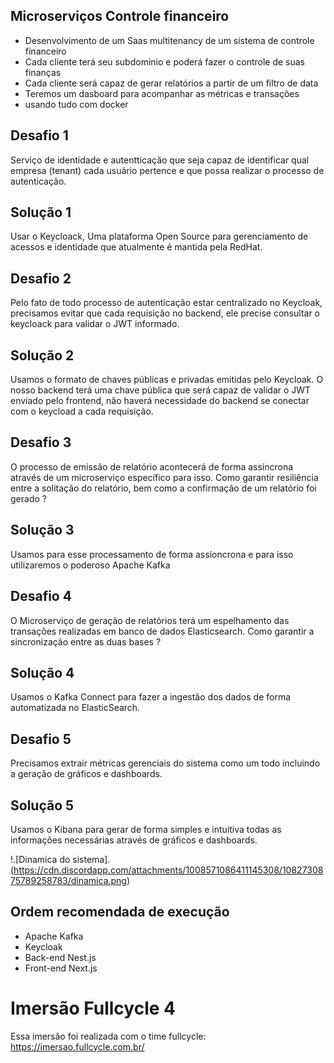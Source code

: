 ## Microserviços Controle financeiro
- Desenvolvimento de um Saas multitenancy de um sistema de controle financeiro
- Cada cliente terá seu subdominio e poderá fazer o controle de suas finanças
- Cada cliente será capaz de gerar relatórios a partir de um filtro de data
- Teremos um dasboard para acompanhar as métricas e transações
- usando tudo com docker

## Desafio 1
Serviço de identidade e autentticação que seja capaz de identificar qual empresa (tenant)
cada usuário pertence e que possa realizar o processo de autenticação.

## Solução 1
Usar o Keycloack, Uma plataforma Open Source para gerenciamento de acessos e identidade que 
atualmente é mantida pela RedHat.

## Desafio 2
Pelo fato de todo processo de autenticação estar centralizado no Keycloak, precisamos evitar
que cada requisição no backend, ele precise consultar o keycloack para validar o JWT informado.

## Solução 2
Usamos o formato de chaves públicas e privadas emitidas pelo Keycloak. O nosso backend terá uma 
chave pública que será capaz de validar o JWT enviado pelo frontend, não haverá necessidade do backend
se conectar com o keycload a cada requisição.

## Desafio 3
O processo de emissão de relatório acontecerá de forma assíncrona através de um microserviço específico
para isso. Como garantir resiliência entre a solitação do relatório, bem como a confirmação de um relatório
foi gerado ?

## Solução 3
Usamos para esse processamento de forma assíoncrona e para isso utilizaremos o poderoso Apache Kafka

## Desafio 4
O Microserviço de geração de relatórios terá um espelhamento das transações realizadas em banco de dados
Elasticsearch. Como garantir a sincronização entre as duas bases ?

## Solução 4
Usamos o Kafka Connect para fazer a ingestão dos dados de forma automatizada no ElasticSearch.

## Desafio 5
Precisamos extrair métricas gerenciais do sistema como um todo incluindo a geração de gráficos e dashboards.

## Solução 5
Usamos o Kibana para gerar de forma simples e intuitiva todas as informações necessárias através de 
gráficos e dashboards.

!.[Dinamica do sistema].(https://cdn.discordapp.com/attachments/1008571086411145308/1082730875789258783/dinamica.png)

## Ordem recomendada de execução
* Apache Kafka
* Keycloak
* Back-end Nest.js
* Front-end Next.js

# Imersão Fullcycle 4
Essa imersão foi realizada com o time fullcycle: https://imersao.fullcycle.com.br/